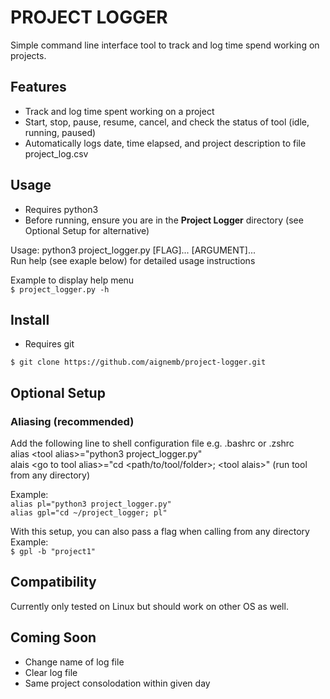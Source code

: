 # PROJECT LOGGER

Simple command line interface tool to track and log time spend working on projects.  

## Features
- Track and log time spent working on a project
- Start, stop, pause, resume, cancel, and check the status of tool (idle, running, paused)
- Automatically logs date, time elapsed, and project description to file project_log.csv

## Usage
- Requires python3
- Before running, ensure you are in the **Project Logger** directory (see Optional Setup for alternative)

Usage: python3 project_logger.py [FLAG]... [ARGUMENT]...  
Run help (see exaple below) for detailed usage instructions  

Example to display help menu  
`$ project_logger.py -h`  

## Install
- Requires git

`$ git clone https://github.com/aignemb/project-logger.git`

## Optional Setup
### Aliasing (recommended)
Add the following line to shell configuration file e.g. .bashrc or .zshrc  
alias \<tool alias>="python3 project_logger.py"  
alais \<go to tool alias>="cd \<path/to/tool/folder>; \<tool alais>" (run tool from any directory)

Example:  
`alias pl="python3 project_logger.py"`  
`alias gpl="cd ~/project_logger; pl"`  

With this setup, you can also pass a flag when calling from any directory  
Example:  
`$ gpl -b "project1"`

## Compatibility
Currently only tested on Linux but should work on other OS as well.  

## Coming Soon
- Change name of log file
- Clear log file
- Same project consolodation within given day
